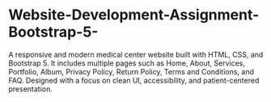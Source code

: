# Website-Development-Assignment-Bootstrap-5-
A responsive and modern medical center website built with HTML, CSS, and Bootstrap 5. It includes multiple pages such as Home, About, Services, Portfolio, Album, Privacy Policy, Return Policy, Terms and Conditions, and FAQ. Designed with a focus on clean UI, accessibility, and patient-centered presentation.
